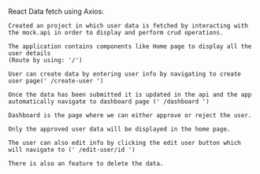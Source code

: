 React Data fetch using Axios:

    Created an project in which user data is fetched by interacting with the mock.api in order to display and perform crud operations.

    The application contains components like Home page to display all the user details 
    (Route by using: '/')

    User can create data by entering user info by navigating to create user page(' /create-user ')

    Once the data has been submitted it is updated in the api and the app automatically navigate to dashboard page (' /dashboard ')

    Dashboard is the page where we can either approve or reject the user.

    Only the approved user data will be displayed in the home page.

    The user can also edit info by clicking the edit user button which will navigate to (' /edit-user/id ')

    There is also an feature to delete the data.
